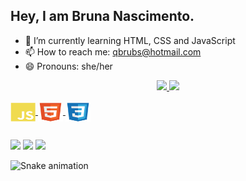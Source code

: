 ## Hey, I am Bruna Nascimento.

* 🌱 I’m currently learning HTML, CSS and JavaScript
* 📫 How to reach me: qbrubs@hotmail.com
* 😄 Pronouns: she/her

<div align="center">
  <a href="https://github.com/qbrubs">
  <img height="180em" src="https://github-readme-stats.vercel.app/api?username=qbrubs&show_icons=true&theme=dracula&include_all_commits=true&count_private=true"/>
  <img height="180em" src="https://github-readme-stats.vercel.app/api/top-langs/?username=qbrubs&layout=compact&langs_count=7&theme=dracula"/>
</div>

<div style="display: inline_block"><br>
  <img align="center" alt="qbrubs-Js" height="30" width="40" src="https://raw.githubusercontent.com/devicons/devicon/master/icons/javascript/javascript-plain.svg">
  <img align="center" alt="qbrubs-HTML" height="30" width="40" src="https://raw.githubusercontent.com/devicons/devicon/master/icons/html5/html5-original.svg">
  <img align="center" alt="qbrubs-CSS" height="30" width="40" src="https://raw.githubusercontent.com/devicons/devicon/master/icons/css3/css3-original.svg">
</div>
  
  ##
  
 <div> 
  <a href="https://instagram.com/qbrubs" target="_blank"><img src="https://img.shields.io/badge/-Instagram-%23E4405F?style=for-the-badge&logo=instagram&logoColor=white" target="_blank"></a> 
  <a href="mailto:qbrubs@hotmail.com"><img src="https://img.shields.io/badge/Microsoft_Outlook-0078D4?style=for-the-badge&logo=microsoft-outlook&logoColor=white" target="_blank"></a>
  <a href="https://www.linkedin.com/in/qbrubs" target="_blank"><img src="https://img.shields.io/badge/-LinkedIn-%230077B5?style=for-the-badge&logo=linkedin&logoColor=white" target="_blank"></a> 
 
  ![Snake animation](https://github.com/qbrubs/qbrubs/blob/output/github-contribution-grid-snake.svg)
 
</div>
